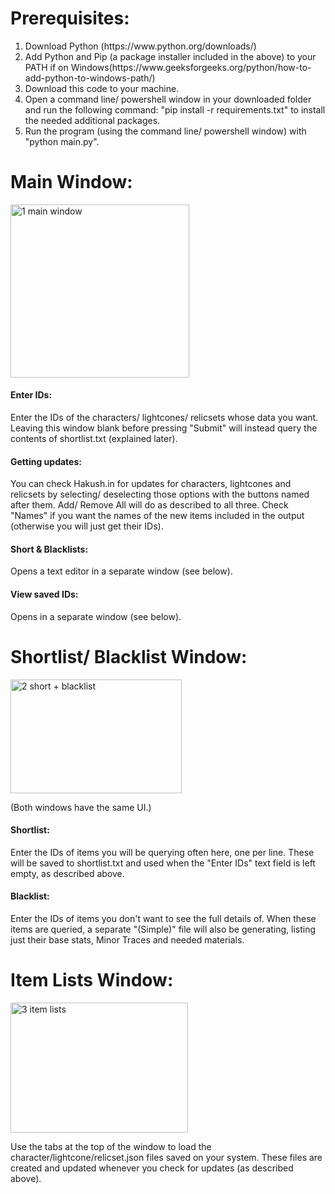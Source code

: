 <h1>Prerequisites:</h1>
<ol>
  <li>Download Python (https://www.python.org/downloads/)</li>
  <li>Add Python and Pip (a package installer included in the above) to your PATH if on Windows(https://www.geeksforgeeks.org/python/how-to-add-python-to-windows-path/)</li>
  <li>Download this code to your machine.</li>
  <li>Open a command line/ powershell window in your downloaded folder and run the following command: "pip install -r requirements.txt" to install the needed additional packages.</li>
  <li>Run the program (using the command line/ powershell window) with "python main.py".</li>
</ol>

<h1>Main Window:</h1>
<img width="286" height="277" alt="1  main window" src="https://github.com/user-attachments/assets/53ef71e5-53e6-4a22-b96c-af9d6bd81648" />
<br />
<h4>Enter IDs:</h4>
<p>Enter the IDs of the characters/ lightcones/ relicsets whose data you want. Leaving this window blank before pressing "Submit" will instead query the contents of shortlist.txt (explained later).</p>
<h4>Getting updates:</h4>
<p>You can check Hakush.in for updates for characters, lightcones and relicsets by selecting/ deselecting those options with the buttons named after them. Add/ Remove All will do as described to all three. Check "Names" if you want the names of the new items included in the output (otherwise you will just get their IDs).</p>
<h4>Short & Blacklists:</h4>
<p>Opens a text editor in a separate window (see below).</p>
<h4>View saved IDs:</h4>
<p>Opens in a separate window (see below).</p>

<h1>Shortlist/ Blacklist Window:</h1>
<img width="274" height="182" alt="2  short + blacklist" src="https://github.com/user-attachments/assets/b2ea46df-0820-4fbf-b17c-3cd106ba7476" />
<p>(Both windows have the same UI.)</p>
<h4>Shortlist:</h4>
<p>Enter the IDs of items you will be querying often here, one per line. These will be saved to shortlist.txt and used when the "Enter IDs" text field is left empty, as described above.</p>
<h4>Blacklist:</h4>
<p>Enter the IDs of items you don't want to see the full details of. When these items are queried, a separate "(Simple)" file will also be generating, listing just their base stats, Minor Traces and needed materials.</p>

<h1>Item Lists Window:</h1>
<img width="284" height="208" alt="3  item lists" src="https://github.com/user-attachments/assets/4f8e578b-4281-4416-a311-8c5f29b3da30" />
<p>Use the tabs at the top of the window to load the character/lightcone/relicset.json files saved on your system. These files are created and updated whenever you check for updates (as described above).</p>

